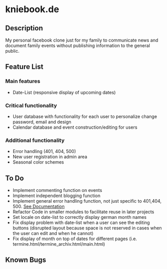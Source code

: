 kniebook.de
=========================

Description
-------------------------
My personal facebook clone just for my family to communicate news and document family events without publishing information to the general public.

Feature List
-------------------------

### Main features
* Date-List (responsive display of upcoming dates)

### Critical functionality
* User database with functionality for each user to personalize change password, email and design
* Calendar database and event construction/editing for users

### Additional functionality
* Error handling (401, 404, 500)
* New user registration in admin area
* Seasonal color schemes

To Do
-------------------------
* Implement commenting function on events
* Implement independent blogging function
* Implement general error handling function, not just specific to 401,404, 500. [See Documentation](http://webapp-improved.appspot.com/guide/exceptions.html#guide-exceptions)
* Refactor Code in smaller modules to facilitate reuse in later projects
* Set locale on date-list to correctly display german month names
* Fix display problem with date-list when a user can see the editing buttons (disrupted layout because space is not reserved in cases when the user can edit and when he cannot)
* Fix display of month on top of dates for different pages (i.e. termine.html/termine_archiv.html/main.html)

Known Bugs
-------------------------

